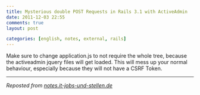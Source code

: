 ```yaml
---
title: Mysterious double POST Requests in Rails 3.1 with ActiveAdmin
date: 2011-12-03 22:55
comments: true
layout: post

categories: [english, notes, external, rails]
---
```

 Make sure to change application.js to not require the whole tree, because the activeadmin jquery files will get loaded. This will mess up your normal behaviour, especially because they will not have a CSRF Token.

---
<i>Reposted from <a href='http://notes.it-jobs-und-stellen.de/notes/32' rel='canonical'>notes.it-jobs-und-stellen.de</a></i>
